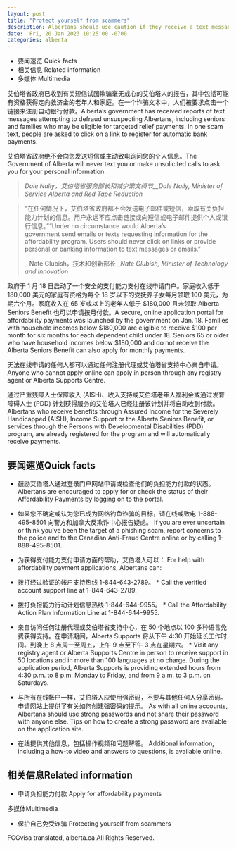 ```yaml
---
layout: post
title: "Protect yourself from scammers"
description: Albertans should use caution if they receive a text message claiming to be from government about affordability payments.
date:  Fri, 20 Jan 2023 10:25:00 -0700
categories: alberta
---
```


*  要闻速览 Quick facts
*  相关信息 Related information
* 多媒体 Multimedia

艾伯塔省政府已收到有关短信试图欺骗毫无戒心的艾伯塔人的报告，其中包括可能有资格获得定向救济金的老年人和家庭。在一个诈骗文本中，人们被要求点击一个链接来注册自动银行付款。Alberta’s government has received reports of text messages attempting to defraud unsuspecting Albertans, including seniors and families who may be eligible for targeted relief payments. In one scam text, people are asked to click on a link to register for automatic bank payments.

艾伯塔省政府绝不会向您发送短信或主动致电询问您的个人信息。The Government of Alberta will never text you or make unsolicited calls to ask you for your personal information.

>
> _Dale Nally，艾伯塔省服务部长和减少繁文缛节__Dale Nally, Minister of Service Alberta and Red Tape Reduction_

> “在任何情况下，艾伯塔省政府都不会发送电子邮件或短信，索取有关负担能力计划的信息。用户永远不应点击链接或向短信或电子邮件提供个人或银行信息。”“Under no circumstance would Alberta’s government send emails or texts requesting information for the affordability program. Users should never click on links or provide personal or banking information to text messages or emails.”
>
> _ Nate Glubish，技术和创新部长 __Nate Glubish, Minister of Technology and Innovation_

政府于 1 月 18 日启动了一个安全的支付能力支付在线申请门户。家庭收入低于 180,000 美元的家庭有资格为每个 18 岁以下的受抚养子女每月领取 100 美元，为期六个月。家庭收入在 65 岁或以上的老年人低于 $180,000 且未领取 Alberta Seniors Benefit 也可以申请按月付款。A secure, online application portal for affordability payments was launched by the government on Jan. 18. Families with household incomes below $180,000 are eligible to receive $100 per month for six months for each dependent child under 18. Seniors 65 or older who have household incomes below $180,000 and do not receive the Alberta Seniors Benefit can also apply for monthly payments.

无法在线申请的任何人都可以通过任何注册代理或艾伯塔省支持中心亲自申请。Anyone who cannot apply online can apply in person through any registry agent or Alberta Supports Centre.

通过严重残障人士保障收入 (AISH)、收入支持或艾伯塔老年人福利金或通过发育障碍人士 (PDD) 计划获得服务的艾伯塔人已经注册该计划并将自动收到付款。Albertans who receive benefits through Assured Income for the Severely Handicapped (AISH), Income Support or the Alberta Seniors Benefit, or services through the Persons with Developmental Disabilities (PDD) program, are already registered for the program and will automatically receive payments.

## 要闻速览Quick facts

* 鼓励艾伯塔人通过登录门户网站申请或检查他们的负担能力付款的状态。 Albertans are encouraged to apply for or check the status of their Affordability Payments by logging on to the portal.

* 如果您不确定或认为您已成为网络钓鱼诈骗的目标，请在线或致电 1-888-495-8501 向警方和加拿大反欺诈中心报告疑虑。 If you are ever uncertain or think you’ve been the target of a phishing scam, report concerns to the police and to the Canadian Anti-Fraud Centre online or by calling 1-888-495-8501.

* 为获得支付能力支付申请方面的帮助，艾伯塔人可以： For help with affordability payment applications, Albertans can:

* 拨打经过验证的帐户支持热线 1-844-643-2789。  *  Call the verified account support line at 1-844-643-2789.

* 拨打负担能力行动计划信息热线 1-844-644-9955。  *  Call the Affordability Action Plan Information Line at 1-844-644-9955.

* 亲自访问任何注册代理或艾伯塔省支持中心，在 50 个地点以 100 多种语言免费获得支持。在申请期间，Alberta Supports 将从下午 4:30 开始延长工作时间。到晚上 8 点周一至周五，上午 9 点至下午 3 点在星期六。  *  Visit any registry agent or Alberta Supports Centre in person to receive support in 50 locations and in more than 100 languages at no charge. During the application period, Alberta Supports is providing extended hours from 4:30 p.m. to 8 p.m. Monday to Friday, and from 9 a.m. to 3 p.m. on Saturdays.

* 与所有在线帐户一样，艾伯塔人应使用强密码，不要与其他任何人分享密码。申请网站上提供了有关如何创建强密码的提示。 As with all online accounts, Albertans should use strong passwords and not share their password with anyone else. Tips on how to create a strong password are available on the application site.

* 在线提供其他信息，包括操作视频和问题解答。 Additional information, including a how-to video and answers to questions, is available online.

## 相关信息Related information

* 申请负担能力付款 Apply for affordability payments

多媒体Multimedia

* 保护自己免受诈骗 Protecting yourself from scammers

FCGvisa translated, alberta.ca All Rights Reserved.
